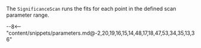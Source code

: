 The `SignificanceScan` runs the fits for each point in the defined scan parameter range.

<div class="dhi_parameter_table">

--8<-- "content/snippets/parameters.md@-2,20,19,16,15,14,48,17,18,47,53,34,35,13,36"

</div>
